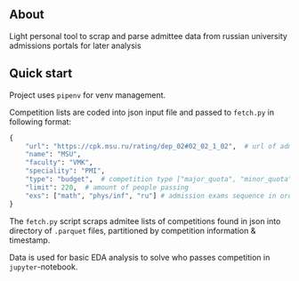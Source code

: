 ## About
Light personal tool to scrap and parse admittee data from russian university admissions portals for later analysis

## Quick start
Project uses `pipenv` for venv management.

Competition lists are coded into json input file and passed to `fetch.py` in following format:
```python
{
    "url": "https://cpk.msu.ru/rating/dep_02#02_02_1_02",  # url of admittee list
    "name": "MSU",
    "faculty": "VMK",
    "speciality": "PMI",
    "type": "budget",  # competition type ["major_quota", "minor_quota", "budget", "contract"]
    "limit": 220,  # amount of people passing
    "exs": ["math", "phys/inf", "ru"] # admission exams sequence in order of priority
}
```
The `fetch.py` script scraps admitee lists of competitions found in json into directory of `.parquet` files, partitioned by competition information & timestamp.

Data is used for basic EDA analysis to solve who passes competition in `jupyter`-notebook.
